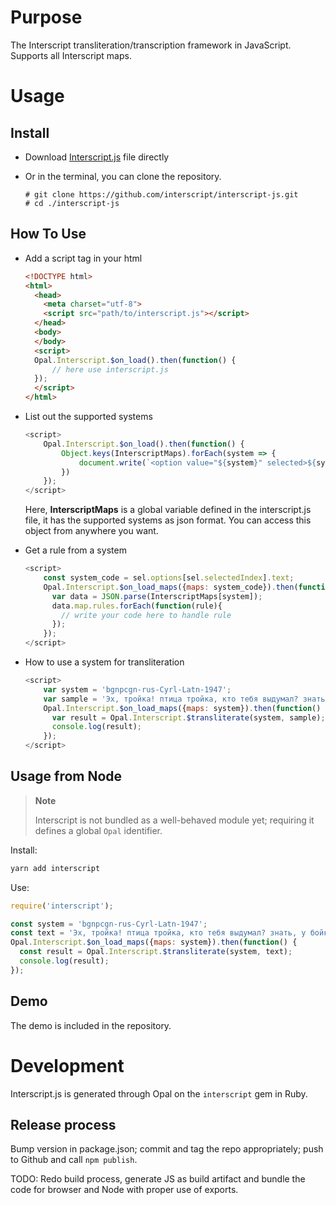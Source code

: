 # Purpose

The Interscript transliteration/transcription framework in JavaScript.
Supports all Interscript maps.

# Usage

## Install

  - Download
    [Interscript.js](https://github.com/interscript/interscript-js/blob/master/interscript.js)
    file directly

  - Or in the terminal, you can clone the repository.
    
    ``` shell
    # git clone https://github.com/interscript/interscript-js.git
    # cd ./interscript-js
    ```

## How To Use

  - Add a script tag in your html
    
    ``` html
    <!DOCTYPE html>
    <html>
      <head>
        <meta charset="utf-8">
        <script src="path/to/interscript.js"></script>
      </head>
      <body>
      </body>
      <script>
      Opal.Interscript.$on_load().then(function() {
          // here use interscript.js
      });
      </script>
    </html>
    ```

  - List out the supported systems
    
    ``` javascript
    <script>
        Opal.Interscript.$on_load().then(function() {
            Object.keys(InterscriptMaps).forEach(system => {
                document.write(`<option value="${system}" selected>${system}</option>`);
            })
        });
    </script>
    ```
    
    Here, **InterscriptMaps** is a global variable defined in the
    interscript.js file, it has the supported systems as json format.
    You can access this object from anywhere you want.

  - Get a rule from a system
    
    ``` javascript
    <script>
        const system_code = sel.options[sel.selectedIndex].text;
        Opal.Interscript.$on_load_maps({maps: system_code}).then(function() {
          var data = JSON.parse(InterscriptMaps[system]);
          data.map.rules.forEach(function(rule){
            // write your code here to handle rule
          });
        });
    </script>
    ```

  - How to use a system for transliteration
    
    ``` javascript
    <script>
        var system = 'bgnpcgn-rus-Cyrl-Latn-1947';
        var sample = 'Эх, тройка! птица тройка, кто тебя выдумал? знать, у бойкого народа ты могла только родиться, в той земле, что не любит шутить, а ровнем-гладнем разметнулась на полсвета, да и ступай считать версты, пока не зарябит тебе в очи. И не хитрый, кажись, дорожный снаряд, не железным схвачен винтом, а наскоро живьём с одним топором да долотом снарядил и собрал тебя ярославский расторопный мужик. Не в немецких ботфортах ямщик: борода да рукавицы, и сидит чёрт знает на чём; а привстал, да замахнулся, да затянул песню — кони вихрем, спицы в колесах смешались в один гладкий круг, только дрогнула дорога, да вскрикнул в испуге остановившийся пешеход — и вон она понеслась, понеслась, понеслась! Н.В. Гоголь';
        Opal.Interscript.$on_load_maps({maps: system}).then(function() {
          var result = Opal.Interscript.$transliterate(system, sample);
          console.log(result);
        });
    </script>
    ```

## Usage from Node

> **Note**
> 
> Interscript is not bundled as a well-behaved module yet; requiring it
> defines a global `Opal` identifier.

Install:

``` sh
yarn add interscript
```

Use:

``` javascript
require('interscript');

const system = 'bgnpcgn-rus-Cyrl-Latn-1947';
const text = 'Эх, тройка! птица тройка, кто тебя выдумал? знать, у бойкого народа ты могла только родиться, в той земле, что не любит шутить, а ровнем-гладнем разметнулась на полсвета, да и ступай считать версты, пока не зарябит тебе в очи. И не хитрый, кажись, дорожный снаряд, не железным схвачен винтом, а наскоро живьём с одним топором да долотом снарядил и собрал тебя ярославский расторопный мужик. Не в немецких ботфортах ямщик: борода да рукавицы, и сидит чёрт знает на чём; а привстал, да замахнулся, да затянул песню — кони вихрем, спицы в колесах смешались в один гладкий круг, только дрогнула дорога, да вскрикнул в испуге остановившийся пешеход — и вон она понеслась, понеслась, понеслась! Н.В. Гоголь';
Opal.Interscript.$on_load_maps({maps: system}).then(function() {
  const result = Opal.Interscript.$transliterate(system, text);
  console.log(result);
});
```

## Demo

The demo is included in the repository.

# Development

Interscript.js is generated through Opal on the `interscript` gem in
Ruby.

## Release process

Bump version in package.json; commit and tag the repo appropriately;
push to Github and call `npm publish`.

TODO: Redo build process, generate JS as build artifact and bundle the
code for browser and Node with proper use of exports.

